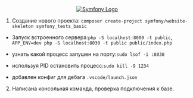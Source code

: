 <p align="center"><a href="https://symfony.com" target="_blank">
    <img src="https://symfony.com/logos/symfony_dynamic_01.svg" alt="Symfony Logo">
</a></p>

1. Создание нового проекта:
`composer create-project symfony/website-skeleton symfony_tests_basic`

- Запуск встроенного сервера:`php -S localhost:8000 -t public`,
`APP_ENV=dev php -S localhost:8030 -t public public/index.php`

- узнать какой процесс запушен на порту:`sudo lsof -i :8030`

- используя PID остановить процесс:`sudo kill -9 1234`

- добавлен конфиг для дебага `.vscode/launch.json`

2. Написана консольная команда, проверка подключения к базе.